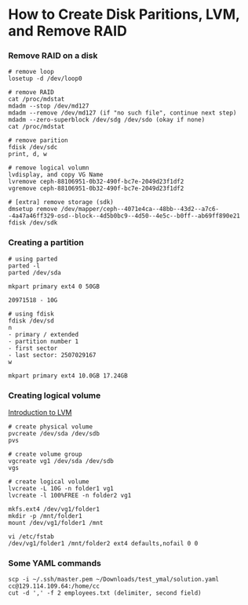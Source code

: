 # How to Create Disk Paritions, LVM, and Remove RAID

### Remove RAID on a disk
```
# remove loop
losetup -d /dev/loop0

# remove RAID
cat /proc/mdstat
mdadm --stop /dev/md127
mdadm --remove /dev/md127 (if "no such file", continue next step)
mdadm --zero-superblock /dev/sdg /dev/sdo (okay if none)
cat /proc/mdstat 

# remove parition
fdisk /dev/sdc
print, d, w 

# remove logical volumn
lvdisplay, and copy VG Name
lvremove ceph-88106951-0b32-490f-bc7e-2049d23f1df2
vgremove ceph-88106951-0b32-490f-bc7e-2049d23f1df2

# [extra] remove storage (sdk)
dmsetup remove /dev/mapper/ceph--4071e4ca--48bb--43d2--a7c6--4a47a46ff329-osd--block--4d5b0bc9--4d50--4e5c--b0ff--ab69ff890e21
fdisk /dev/sdk
```

### Creating a partition
```
# using parted 
parted -l
parted /dev/sda

mkpart primary ext4 0 50GB 

20971518 - 10G

# using fdisk
fdisk /dev/sd
n
- primary / extended
- partition number 1
- first sector
- last sector: 2507029167
w

mkpart primary ext4 10.0GB 17.24GB
```

### Creating logical volume
[Introduction to LVM](https://www.digitalocean.com/community/tutorials/an-introduction-to-lvm-concepts-terminology-and-operations)
```
# create physical volume
pvcreate /dev/sda /dev/sdb
pvs

# create volume group
vgcreate vg1 /dev/sda /dev/sdb
vgs

# create logical volume
lvcreate -L 10G -n folder1 vg1
lvcreate -l 100%FREE -n folder2 vg1

mkfs.ext4 /dev/vg1/folder1
mkdir -p /mnt/folder1
mount /dev/vg1/folder1 /mnt

vi /etc/fstab
/dev/vg1/folder1 /mnt/folder2 ext4 defaults,nofail 0 0
```

### Some YAML commands
```
scp -i ~/.ssh/master.pem ~/Downloads/test_ymal/solution.yaml cc@129.114.109.64:/home/cc
cut -d ',' -f 2 employees.txt (delimiter, second field)
```
